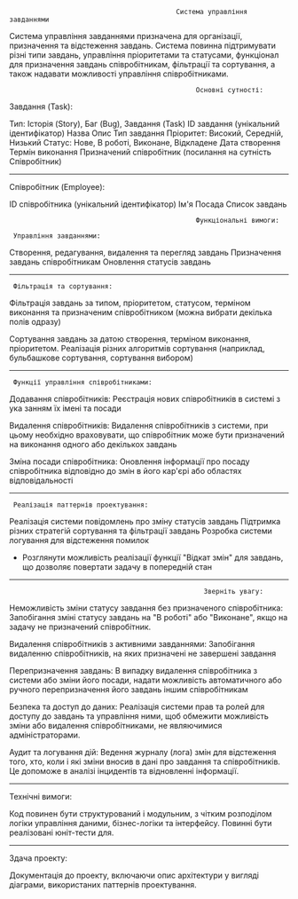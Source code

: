                                               Система управління завданнями

Система управління завданнями призначена для організації, призначення та відстеження завдань. Система повинна підтримувати різні типи завдань, управління пріоритетами та статусами, функціонал для призначення завдань співробітникам, фільтрації та сортування, а також надавати можливості управління співробітниками.

                                                   Основні сутності:

Завдання (Task):

Тип: Історія (Story), Баг (Bug), Завдання (Task)
ID завдання (унікальний ідентифікатор)
Назва
Опис
Тип завдання
Пріоритет: Високий, Середній, Низький
Статус: Нове, В роботі, Виконане, Відкладене
Дата створення
Термін виконання
Призначений співробітник (посилання на сутність Співробітник)

-----------------------------------------------------

Співробітник (Employee):

ID співробітника (унікальний ідентифікатор)
Ім'я
Посада
Список завдань

                                                   Функціональні вимоги:

     Управління завданнями:

Створення, редагування, видалення та перегляд завдань
Призначення завдань співробітникам
Оновлення статусів завдань

--------------------------------------------------

     Фільтрація та сортування:

Фільтрація завдань за типом, пріоритетом, статусом, терміном виконання та призначеним співробітником (можна вибрати декілька полів одразу)
 
Сортування завдань за датою створення, терміном виконання, пріоритетом. Реалізація різних алгоритмів сортування (наприклад, бульбашкове сортування, сортування вибором)

------------------------------------------------------

     Функції управління співробітниками:

Додавання співробітників: Реєстрація нових співробітників в системі з ука занням їх імені та посади

Видалення співробітників: Видалення співробітників з системи, при цьому необхідно враховувати, що співробітник може бути призначений на виконання одного або декількох завдань

Зміна посади співробітника: Оновлення інформації про посаду співробітника відповідно до змін в його кар'єрі або областях відповідальності

---------------------------------------------------------

     Реалізація паттернів проектування:

Реалізація системи повідомлень про зміну статусів завдань
Підтримка різних стратегій сортування та фільтрації завдань
Розробка системи логування для відстеження помилок
* Розглянути можливість реалізації функції "Відкат змін" для завдань, що дозволяє повертати задачу в попередній стан

---------------------------------------------------------

                                                     Зверніть увагу:

Неможливість зміни статусу завдання без призначеного співробітника: Запобігання зміні статусу завдань на "В роботі" або "Виконане", якщо на задачу не призначений співробітник.

Видалення співробітників з активними завданнями: Запобігання видаленню співробітників, на яких призначені не завершені завдання

Перепризначення завдань: В випадку видалення співробітника з системи або зміни його посади, надати можливість автоматичного або ручного перепризначення його завдань іншим співробітникам

Безпека та доступ до даних: Реалізація системи прав та ролей для доступу до завдань та управління ними, щоб обмежити можливість зміни або видалення співробітниками, не являючимися адміністраторами.

Аудит та логування дій: Ведення журналу (лога) змін для відстеження того, хто, коли і які зміни вносив в дані про завдання та співробітників. Це допоможе в аналізі інцидентів та відновленні інформації.

--------------------------------------------------------

Технічні вимоги:

Код повинен бути структурований і модульним, з чітким розподілом логіки управління даними, бізнес-логіки та інтерфейсу.
Повинні бути реалізовані юніт-тести для.

----------------------------------------------------------

Здача проекту:

Документація до проекту, включаючи опис архітектури у вигляді діаграми, використаних паттернів проектування.
